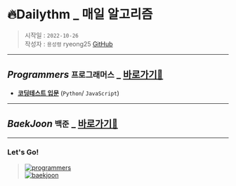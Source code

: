 # 🔥**Dailythm** \_ 매일 알고리즘

> 시작일 : `2022-10-26`  
> 작성자 : `용성령` ryeong25 [GitHub](https://github.com/ryeong25 "깃헙 바로가기")

---

## _Programmers_ `프로그래머스` \_ [바로가기💨](https://school.programmers.co.kr/ "프로그래머스 바로가기")

- [**코딩테스트 입문**](https://github.com/dailythm/dailythm-ryeong/tree/main/Programmers/CodingTest-basic/readme.md "풀이 보러가기") (`Python`/
  `JavaScript`)

<!-- - [**코딩테스트 고득점 Kit**](https://github.com/dailythm/dailythm-ryeong/tree/main/Programmers "풀이 보러가기") (`JavaScript`)

- 프로그래밍 강의 [**정리**](https://github.com/dailythm/dailythm-ryeong/tree/main/Programmers/LearnCourses.readme.md) -->

---

## _BaekJoon_ `백준` \_ [바로가기💨](https://www.acmicpc.net/ "백준 바로가기")

---

### Let's Go!

> [![programmers](https://user-images.githubusercontent.com/106153814/198073815-f039b24f-fdb4-4f3d-b59b-0f6d87c0dd5d.png "프로그래머스 바로가기")](https://school.programmers.co.kr/)  
> [![baekjoon](https://user-images.githubusercontent.com/106153814/198074097-890d8051-672f-45a1-83bf-be84c3171791.png "백준 바로가기")](https://www.acmicpc.net/)
